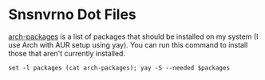 # Snsnvrno Dot Files

[arch-packages](arch-package) is a list of packages that should be installed on my system (I use Arch with AUR setup using yay). You can run this command to install those that aren't currently installed.

```fish
set -l packages (cat arch-packages); yay -S --needed $packages

```
